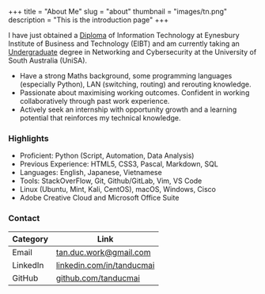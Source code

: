 +++
title = "About Me"
slug = "about"
thumbnail = "images/tn.png"
description = "This is the introduction page"
+++

I have just obtained a
[Diploma](https://www.eynesbury.navitas.com/programs/two-stage-diploma-of-computing-and-it-studies)
of Information Technology at Eynesbury Institute of Business and Technology
(EIBT) and am currently taking an
[Undergraduate](https://study.unisa.edu.au/degrees/bachelor-of-information-technology-networking-and-cybersecurity)
degree in Networking and Cybersecurity at the University of South Australia
(UniSA).

- Have a strong Maths background, some programming languages (especially
  Python), LAN (switching, routing) and rerouting knowledge.
- Passionate about maximising working outcomes. Confident in working
  collaboratively through past work experience.
- Actively seek an internship with opportunity growth and a learning potential
  that reinforces my technical knowledge.

### Highlights

- Proficient: Python (Script, Automation, Data Analysis)
- Previous Experience: HTML5, CSS3, Pascal, Markdown, SQL
- Languages: English, Japanese, Vietnamese
- Tools: StackOverFlow, Git, Github/GitLab, Vim, VS Code
- Linux (Ubuntu, Mint, Kali, CentOS), macOS, Windows, Cisco
- Adobe Creative Cloud and Microsoft Office Suite

### Contact

| Category | Link                                                               |
| ---      | ---                                                                |
| Email    | tan.duc.work@gmail.com                                             |
| LinkedIn | [linkedin.com/in/tanducmai](https://www.linkedin.com/in/tanducmai) |
| GitHub   | [github.com/tanducmai](https://github.com/tanducmai)               |

